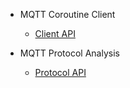 * MQTT Coroutine Client
    * [Client API](en/client)

* MQTT Protocol Analysis
    * [Protocol API](en/protocol)
